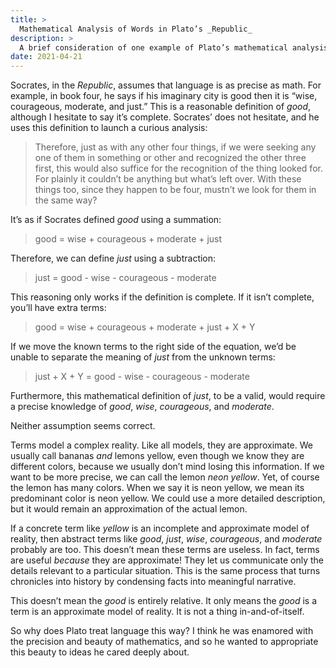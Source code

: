 ```yaml
---
title: >
  Mathematical Analysis of Words in Plato’s _Republic_
description: >
  A brief consideration of one example of Plato’s mathematical analysis of words, which informs us how he thought language works.
date: 2021-04-21
---
```


Socrates, in the _Republic_, assumes that language is as precise as math. For example, in book four, he says if his imaginary city is good then it is “wise, courageous, moderate, and just.” This is a reasonable definition of _good_, although I hesitate to say it’s complete. Socrates’ does not hesitate, and he uses this definition to launch a curious analysis:

<blockquote>
<p>Therefore, just as with any other four things, if we were seeking any one of them in something or other and recognized the other three first, this would also suffice for the recognition of the thing looked for. For plainly it couldn’t be anything but what’s left over. With these things too, since they happen to be four, mustn’t we look for them in the same way?</p>
</blockquote>

It’s as if Socrates defined _good_ using a summation:

<blockquote>
<p>good = wise + courageous + moderate + just</p>
</blockquote>

Therefore, we can define _just_ using a subtraction:

<blockquote>
<p>just = good - wise - courageous - moderate</p>
</blockquote>

This reasoning only works if the definition is complete. If it isn’t complete, you’ll have extra terms:

<blockquote>
<p>good = wise + courageous + moderate + just + X + Y</p>
</blockquote>

If we move the known terms to the right side of the equation, we’d be unable to separate the meaning of _just_ from the unknown terms:

<blockquote>
<p>just + X + Y = good - wise - courageous - moderate</p>
</blockquote>

Furthermore, this mathematical definition of _just_, to be a valid, would require a precise knowledge of _good_, _wise_, _courageous_, and _moderate_.

Neither assumption seems correct.

Terms model a complex reality. Like all models, they are approximate. We usually call bananas _and_ lemons yellow, even though we know they are different colors, because we usually don’t mind losing this information. If we want to be more precise, we can call the lemon _neon yellow_. Yet, of course the lemon has many colors. When we say it is neon yellow, we mean its predominant color is neon yellow. We could use a more detailed description, but it would remain an approximation of the actual lemon.

If a concrete term like _yellow_ is an incomplete and approximate model of reality, then abstract terms like _good_, _just_, _wise_, _courageous_, and _moderate_ probably are too. This doesn’t mean these terms are useless. In fact, terms are useful _because_ they are approximate! They let us communicate only the details relevant to a particular situation. This is the same process that turns chronicles into history by condensing facts into meaningful narrative.

This doesn’t mean the _good_ is entirely relative. It only means the _good_ is a term is an approximate model of reality. It is not a thing in-and-of-itself.

So why does Plato treat language this way? I think he was enamored with the precision and beauty of mathematics, and so he wanted to appropriate this beauty to ideas he cared deeply about.
